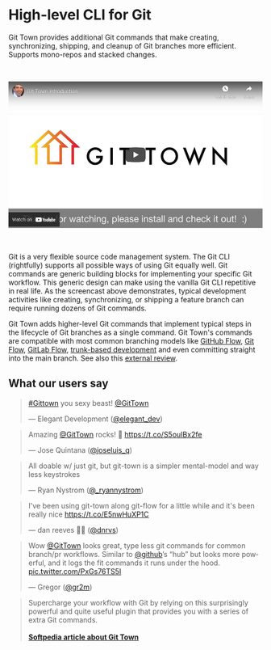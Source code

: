 # High-level CLI for Git

Git Town provides additional Git commands that make creating, synchronizing,
shipping, and cleanup of Git branches more efficient. Supports mono-repos and
stacked changes.

<br>
<p align="center">
  <a href="https://youtu.be/4QDgQajqxRw" target="_blank">
    <img src="video.jpg" width="517" height="290" alt="screencast">
  </a>
</p>
<br>

Git is a very flexible source code management system. The Git CLI (rightfully)
supports all possible ways of using Git equally well. Git commands are generic
building blocks for implementing your specific Git workflow. This generic design
can make using the vanilla Git CLI repetitive in real life. As the screencast
above demonstrates, typical development activities like creating, synchronizing,
or shipping a feature branch can require running dozens of Git commands.

Git Town adds higher-level Git commands that implement typical steps in the
lifecycle of Git branches as a single command. Git Town's commands are
compatible with most common branching models like
[GitHub Flow](https://docs.github.com/en/get-started/quickstart/github-flow),
[Git Flow](https://www.atlassian.com/git/tutorials/comparing-workflows/gitflow-workflow),
[GitLab Flow](https://docs.gitlab.com/ee/topics/gitlab_flow.html),
[trunk-based development](https://trunkbaseddevelopment.com) and even committing
straight into the main branch. See also this
[external review](https://www.softpedia.com/get/Programming/Other-Programming-Files/Git-Town.shtml).

## What our users say

<p align="center">

<blockquote class="twitter-tweet">
  <p lang="en" dir="ltr">
    <a href="https://twitter.com/hashtag/Gittown">#Gittown</a> you sexy beast!
    <a href="https://twitter.com/GitTown">@GitTown</a>
  </p>
  &mdash; Elegant Development (<a href="https://twitter.com/elegant_dev/status/935643502754615297">@elegant_dev</a>)
</blockquote>

<blockquote class="twitter-tweet">
  <p lang="en" dir="ltr">
    Amazing <a href="https://twitter.com/GitTown">@GitTown</a> rocks! 🚀
    <a href="https://t.co/S5ouIBx2fe">https://t.co/S5ouIBx2fe</a>
  </p>
  &mdash; Jose Quintana (<a href="https://twitter.com/joseluis_q/status/958632011777957888">@joseluis_q</a>)
</blockquote>

<blockquote class="twitter-tweet">
  <p lang="en" dir="ltr">
    All doable w/ just git, but git-town is a simpler mental-model and way less keystrokes
  </p>
  &mdash; Ryan Nystrom (<a href="https://twitter.com/_ryannystrom/status/1155840573653356544">@_ryannystrom</a>)
</blockquote>

<blockquote class="twitter-tweet">
  <p lang="en" dir="ltr">
    I&#39;ve been using git-town along git-flow for a little while and it&#39;s been really nice
    <a href="https://t.co/E5nwHuXP1C">https://t.co/E5nwHuXP1C</a>
  </p>&mdash;
  dan reeves 🏳️‍🌈 (<a href="https://twitter.com/dnrvs/status/885081044847915010">@dnrvs</a>)
</blockquote>

<blockquote class="twitter-tweet">
  <p lang="en" dir="ltr">
  Wow <a href="https://twitter.com/GitTown">@GitTown</a> looks great, type less git commands for common branch/pr workflows.
  Similar to <a href="https://twitter.com/github">@github</a>’s “hub” but looks more powerful, and it logs the fit commands it runs under the hood.
  <a href="https://t.co/PxGs76TS5I">pic.twitter.com/PxGs76TS5I</a></p>
  &mdash; Gregor (<a href="https://twitter.com/gr2m/status/983913843351957504">@gr2m</a>)
</blockquote>

<blockquote>
  Supercharge your workflow with Git by relying on this surprisingly powerful
  and quite useful plugin that provides you with a series of extra Git commands.
  <br><br>
  <b>
    <a href="https://www.softpedia.com/get/Programming/Other-Programming-Files/Git-Town.shtml">
      Softpedia article about Git Town
    </a>
  </b>
</blockquote>

</p>

<script async src="https://platform.twitter.com/widgets.js" charset="utf-8"></script>
